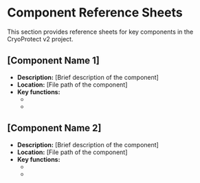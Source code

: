 # Component Reference Sheets

This section provides reference sheets for key components in the CryoProtect v2 project.

## [Component Name 1]

*   **Description:** [Brief description of the component]
*   **Location:** [File path of the component]
*   **Key functions:**
    *   [Function 1]: [Description]
    *   [Function 2]: [Description]

## [Component Name 2]

*   **Description:** [Brief description of the component]
*   **Location:** [File path of the component]
*   **Key functions:**
    *   [Function 1]: [Description]
    *   [Function 2]: [Description]